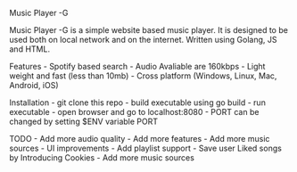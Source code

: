 Music Player -G

Music Player -G is a simple website based music player. It is designed to be used both on local network and on the internet. Written using Golang, JS and HTML.

Features
      - Spotify based search
      - Audio Avaliable are 160kbps
      - Light weight and fast (less than 10mb)
      - Cross platform (Windows, Linux, Mac, Android, iOS)

Installation
        - git clone this repo
        - build executable using go build
        - run executable
        - open browser and go to localhost:8080
        - PORT can be changed by setting $ENV variable PORT

TODO
        - Add more audio quality
        - Add more features
        - Add more music sources
        - UI improvements
        - Add playlist support
        - Save user Liked songs by Introducing Cookies
        - Add more music sources

